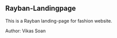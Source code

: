 <h2>Rayban-Landingpage</h2>
<p>This is a Rayban landing-page for fashion website.</p>
<p>Author: Vikas Soan</p>
